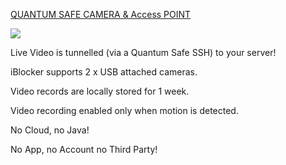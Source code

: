
<a href="https://www.2transfer.eu/iblocker/camera/Wireless-CAMERA.pdf">QUANTUM SAFE CAMERA 
& Access POINT</a>


![](https://www.2transfer.eu/iblocker/camera/NO2.JPG)

Live Video is tunnelled (via a Quantum Safe SSH) to your server!

iBlocker supports 2 x USB attached cameras.

Video records are locally stored for 1 week.

Video recording enabled  only when motion is detected.

No Cloud, no Java!

No App, no Account no Third Party!
